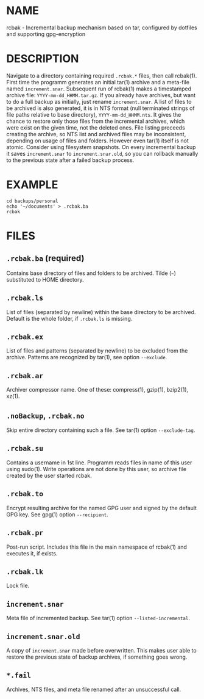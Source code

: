# NAME

rcbak - Incremental backup mechanism based on tar,
configured by dotfiles and supporting gpg-encryption

# DESCRIPTION

Navigate to a directory containing required `.rcbak.*` files, 
then call rcbak(1).
First time the programm generates an initial tar(1) archive
and a meta-file named `increment.snar`.
Subsequent run of rcbak(1) makes a timestamped archive file: `YYYY-mm-dd_HHMM.tar.gz`.
If you already have archives, but want to do a full backup as initially,
just rename `increment.snar`.
A list of files to be archived is also generated, 
it is in NTS format (null terminated strings of file paths relative to base directory), `YYYY-mm-dd_HHMM.nts`.
It gives the chance to restore only those files from the incremental archives, 
which were exist on the given time,
not the deleted ones. 
File listing preceeds creating the archive, 
so NTS list and archived files may be inconsistent,
depending on usage of files and folders.
However even tar(1) itself is not atomic.
Consider using filesystem snapshots.
On every incremental backup it saves `increment.snar` to `increment.snar.old`,
so you can rollback manually to the previous state after a failed backup process.

# EXAMPLE

    cd backups/personal
    echo '~/documents' > .rcbak.ba
    rcbak

# FILES

## `.rcbak.ba` (required)

Contains base directory of files and folders to be archived.
Tilde (`~`) substituted to HOME directory.

## `.rcbak.ls`

List of files (separated by newline) within the base directory to be archived.
Default is the whole folder, if `.rcbak.ls` is missing.

## `.rcbak.ex`

List of files and patterns (separated by newline) to be excluded from the archive. Patterns are recognized by tar(1), see option `--exclude`.

## `.rcbak.ar`

Archiver compressor name. One of these: compress(1), gzip(1), bzip2(1), xz(1).

## `.noBackup`, `.rcbak.no`

Skip entire directory containing such a file. See tar(1) option `--exclude-tag`.

## `.rcbak.su`

Contains a username in 1st line. Programm reads files in name of this user using sudo(1). Write operations are not done by this user, so archive file created by the user started rcbak.

## `.rcbak.to`

Encrypt resulting archive for the named GPG user and signed by the default GPG key. See gpg(1) option `--recipient`.

## `.rcbak.pr`

Post-run script. Includes this file in the main namespace of rcbak(1) and executes it, if exists.

## `.rcbak.lk`

Lock file.

## `increment.snar`

Meta file of incremented backup. See tar(1) option `--listed-incremental`.

## `increment.snar.old`

A copy of `increment.snar` made before overwritten. This makes user able to restore the previous state of backup archives, if something goes wrong.

## `*.fail`

Archives, NTS files, and meta file renamed after an unsuccessful call.
